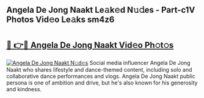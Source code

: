 ## Angela De Jong Naakt Le𝚊k𝚎d N𝚞𝚍es - Part-c1V Photos Vid𝚎o Le𝚊ks sm4z6

# <h2><a href="http://fb4xdce.evod.top/?m=Angela+De+Jong+Naakt">🔗 👉🔴 Angela De Jong Naakt Vid𝚎o Ph𝚘t𝚘s</a></h2>

[![Angela De Jong Naakt N𝚞d𝚎s](https://i.imgur.com/8V9OHl7.gif)](http://fb4xdce.evod.top/?m=Angela+De+Jong+Naakt)
Social media influencer Angela De Jong Naakt who shares lifestyle and dance-themed content, including solo and collaborative dance performances and vlogs. Angela De Jong Naakt public persona is one of ambition and drive, but he's also known for his generosity and kindness. 
